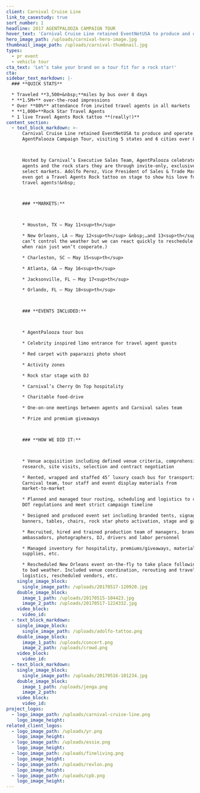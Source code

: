 ```yaml
---
client: Carnival Cruise Line
link_to_casestudy: true
sort_number: 1
headline: 2017 AGENTPALOOZA CAMPAIGN TOUR
hover_text: 'Carnival Cruise Line retained EventNetUSA to produce and operate the 2017 AgentPalooza Campaign Tour, visiting 5 states and 6 cities over 8 days.'
hero_image_path: /uploads/carnival-hero-image.jpg
thumbnail_image_path: /uploads/carnival-thumbnail.jpg
types:
  - pr event
  - vehicle tour
cta_text: 'Let’s take your brand on a tour fit for a rock star!'
cta:
sidebar_text_markdown: |-
  ### **QUICK STATS**

  * Traveled **3,500+&nbsp;**miles by bus over 8 days
  * **1.5M+** over-the-road impressions
  * Over **80%** attendance from invited travel agents in all markets
  * **1,000+**Rock Star Travel Agents
  * 1 live Travel Agents Rock tattoo **(really!)**
content_section:
  - text_block_markdown: >-
      Carnival Cruise Line retained EventNetUSA to produce and operate the 2017
      AgentPalooza Campaign Tour, visiting 5 states and 6 cities over 8 days.



      Hosted by Carnival’s Executive Sales Team, AgentPalooza celebrated travel
      agents and the rock stars they are through invite-only, exclusive events in
      select markets. Adolfo Perez, Vice President of Sales & Trade Marketing,
      even got a Travel Agents Rock tattoo on stage to show his love for Carnival
      travel agents!&nbsp;



      ### **MARKETS:**



      * Houston, TX – May 11<sup>th</sup>

      * New Orleans, LA – May 12<sup>th</sup> &nbsp;…and 13<sup>th</sup>&nbsp;(We
      can’t control the weather but we can react quickly to reschedule events
      when rain just won’t cooperate.)

      * Charleston, SC – May 15<sup>th</sup>

      * Atlanta, GA – May 16<sup>th</sup>

      * Jacksonville, FL – May 17<sup>th</sup>

      * Orlando, FL – May 18<sup>th</sup>



      ### **EVENTS INCLUDED:**



      * AgentPalooza tour bus

      * Celebrity inspired limo entrance for travel agent guests

      * Red carpet with paparazzi photo shoot

      * Activity zones

      * Rock star stage with DJ

      * Carnival’s Cherry On Top hospitality

      * Charitable food-drive

      * One-on-one meetings between agents and Carnival sales team

      * Prize and premium giveaways



      ### **HOW WE DID IT:**



      * Venue acquisition including defined venue criteria, comprehensive market
      research, site visits, selection and contract negotiation

      * Rented, wrapped and staffed 45’ luxury coach bus for transporting
      Carnival team, tour staff and event display materials from
      market-to-market

      * Planned and managed tour routing, scheduling and logistics to comply with
      DOT regulations and meet strict campaign timeline

      * Designed and produced event set including branded tents, signage,
      banners, tables, chairs, rock star photo activation, stage and games

      * Recruited, hired and trained production team of managers, brand
      ambassadors, photographers, DJ, drivers and labor personnel

      * Managed inventory for hospitality, premiums/giveaways, materials,
      supplies, etc.

      * Rescheduled New Orleans event on-the-fly to take place following day due
      to bad weather. Included venue coordination, rerouting and travel
      logistics, rescheduled vendors, etc.
    single_image_block:
      single_image_path: /uploads/20170517-120920.jpg
    double_image_block:
      image_1_path: /uploads/20170515-104423.jpg
      image_2_path: /uploads/20170517-1224332.jpg
    video_block:
      video_id:
  - text_block_markdown:
    single_image_block:
      single_image_path: /uploads/adolfo-tattoo.png
    double_image_block:
      image_1_path: /uploads/concert.png
      image_2_path: /uploads/crowd.png
    video_block:
      video_id:
  - text_block_markdown:
    single_image_block:
      single_image_path: /uploads/20170516-101234.jpg
    double_image_block:
      image_1_path: /uploads/jenga.png
      image_2_path:
    video_block:
      video_id:
project_logos:
  - logo_image_path: /uploads/carnival-cruise-line.png
    logo_image_height:
related_client_logos:
  - logo_image_path: /uploads/yr.png
    logo_image_height:
  - logo_image_path: /uploads/essie.png
    logo_image_height:
  - logo_image_path: /uploads/fineliving.png
    logo_image_height:
  - logo_image_path: /uploads/revlon.png
    logo_image_height:
  - logo_image_path: /uploads/cpb.png
    logo_image_height:
---
```

